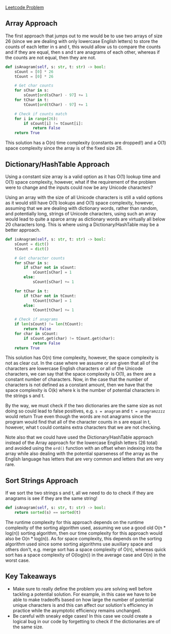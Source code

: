 [Leetcode Problem](https://leetcode.com/problems/valid-anagram/)
## Array Approach
The first approach that jumps out to me would be to use two arrays of size 26 (since we are dealing with only lowercase English letters) to store the counts of each letter in s and t, this would allow us to compare the counts and if they are equal, then s and t are anagrams of each other, whereas if the counts are not equal, then they are not.
``` Python
def isAnagram(self, s: str, t: str) -> bool:
	sCount = [0] * 26
	tCount = [0] * 26

	# Get char counts
	for sChar in s:
		sCount[ord(sChar) - 97] += 1
	for tChar in t:
		tCount[ord(tChar) - 97] += 1

	# Check if counts match
	for i in range(26):
		if sCount[i] != tCount[i]:
			return False
	return True
```
This solution has a O(n) time complexity (constants are dropped!) and a O(1) space complexity since the array is of the fixed size 26.
## Dictionary/HashTable Approach
Using a constant size array is a valid option as it has O(1) lookup time and O(1) space complexity, however, what if the requirement of the problem were to change and the inputs could now be any Unicode characters?

Using an array with the size of all Unicode characters is still a valid options as it would still have O(1) lookups and O(1) space complexity, however, assuming that we are dealing with dictionary words, rather than random, and potentially long, strings of Unicode characters, using such an array would lead to quite a sparce array as dictionary words are virtually all below 20 characters long. This is where using a Dictionary/HashTable may be a better approach.
``` Python
def isAnagram(self, s: str, t: str) -> bool:
	sCount = dict()
	tCount = dict()

	# Get character counts
	for sChar in s:
		if sChar not in sCount:
			sCount[sChar] = 1
		else:
			sCount[sChar] += 1

	for tChar in t:
		if tChar not in tCount:
			tCount[tChar] = 1
		else:
			tCount[tChar] += 1

	# Check if anagrams
	if len(sCount) != len(tCount):
		return False
	for char in sCount:
		if sCount.get(char) != tCount.get(char):
			return False
	return True
```
This solution has O(n) time complexity, however, the space complexity is not as clear cut. In the case where we assume or are given that all of the characters are lowercase English characters or all of the Unicode characters, we can say that the space complexity is O(1), as there are a constant number of characters. Now, in the case that the number of characters is not defined as a constant amount, then we have that the space complexity is O(k) where k is the number of potential characters in the strings s and t.

By the way, we must check if the two dictionaries are the same size as not doing so could lead to false positives, e.g. `s = anagram` and `t = anagramzzzz` would return True even though the words are not anagrams since the program would find that all of the character counts in s are equal in t, however, what t could contains extra characters that we are not checking.

Note also that we could have used the Dictionary/HashTable approach instead of the Array approach for the lowercase English letters (26 total) and avoided using the `ord()` function with an offset when indexing into the array while also dealing with the potential sparseness of the array as the English language has letters that are very common and letters that are very rare.

## Sort Strings Approach
If we sort the two strings s and t, all we need to do to check if they are anagrams is see if they are the same string!
``` Python
def isAnagram(self, s: str, t: str) -> bool:
	return sorted(s) == sorted(t)
```
The runtime complexity for this approach depends on the runtime complexity of the sorting algorithm used, assuming we use a good old O(n * log(n)) sorting algorithm, then our time complexity for this approach would also be O(n * log(n)). As for space complexity, this depends on the sorting algorithm used since some sorting algorithms use auxiliary space and others don't, e.g. merge sort has a space complexity of O(n), whereas quick sort has a space complexity of O(log(n)) in the average case and O(n) in the worst case.
## Key Takeaways
- Make sure to really define the problem you are solving well before tackling a potential solution. For example, in this case we have to be able to make tradeoffs based on how large the number of potential unique characters is and this can affect our solution's efficiency in practice while the asymptotic efficiency remains unchanged.
- Be careful with sneaky edge cases! In this case we could create a logical bug in our code by forgetting to check if the dictionaries are of the same size.